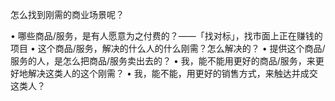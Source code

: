 怎么找到刚需的商业场景呢？

• 哪些商品/服务，是有人愿意为之付费的？——「找对标」，找市面上正在赚钱的项目
• 这个商品/服务，解决的什么人的什么刚需？怎么解决的？
• 提供这个商品/服务的人，是怎么把商品/服务卖出去的？
• 我，能不能用更好的商品/服务，来更好地解决这类人的这个刚需？
• 我，能不能，用更好的销售方式，来触达并成交这类人？